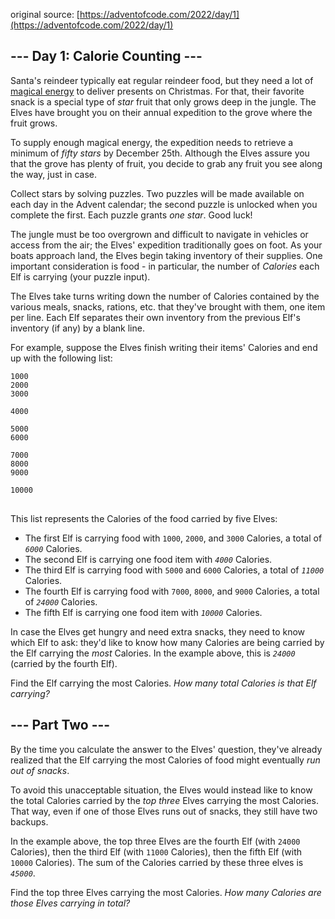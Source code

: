 original source: [https://adventofcode.com/2022/day/1](https://adventofcode.com/2022/day/1)
## --- Day 1: Calorie Counting ---
Santa's reindeer typically eat regular reindeer food, but they need a lot of [magical energy](/2018/day/25) to deliver presents on Christmas. For that, their favorite snack is a special type of <em>star</em> fruit that only grows deep in the jungle. The Elves have brought you on their annual expedition to the grove where the fruit grows.

To supply enough magical energy, the expedition needs to retrieve a minimum of <em>fifty stars</em> by December 25th. Although the Elves assure you that the grove has plenty of fruit, you decide to grab any fruit you see along the way, just in case.

Collect stars by solving puzzles.  Two puzzles will be made available on each day in the Advent calendar; the second puzzle is unlocked when you complete the first.  Each puzzle grants <em>one star</em>. Good luck!

The jungle must be too overgrown and difficult to navigate in vehicles or access from the air; the Elves' expedition traditionally goes on foot. As your boats approach land, the Elves begin taking inventory of their supplies. One important consideration is food - in particular, the number of <em>Calories</em> each Elf is carrying (your puzzle input).

The Elves take turns writing down the number of Calories contained by the various meals, snacks, rations, etc. that they've brought with them, one item per line. Each Elf separates their own inventory from the previous Elf's inventory (if any) by a blank line.

For example, suppose the Elves finish writing their items' Calories and end up with the following list:

<pre>
<code>1000
2000
3000

4000

5000
6000

7000
8000
9000

10000
</code>
</pre>

This list represents the Calories of the food carried by five Elves:


 - The first Elf is carrying food with <code>1000</code>, <code>2000</code>, and <code>3000</code> Calories, a total of <code><em>6000</em></code> Calories.
 - The second Elf is carrying one food item with <code><em>4000</em></code> Calories.
 - The third Elf is carrying food with <code>5000</code> and <code>6000</code> Calories, a total of <code><em>11000</em></code> Calories.
 - The fourth Elf is carrying food with <code>7000</code>, <code>8000</code>, and <code>9000</code> Calories, a total of <code><em>24000</em></code> Calories.
 - The fifth Elf is carrying one food item with <code><em>10000</em></code> Calories.

In case the Elves get hungry and need extra snacks, they need to know which Elf to ask: they'd like to know how many Calories are being carried by the Elf carrying the <em>most</em> Calories. In the example above, this is <em><code>24000</code></em> (carried by the fourth Elf).

Find the Elf carrying the most Calories. <em>How many total Calories is that Elf carrying?</em>


## --- Part Two ---
By the time you calculate the answer to the Elves' question, they've already realized that the Elf carrying the most Calories of food might eventually <em>run out of snacks</em>.

To avoid this unacceptable situation, the Elves would instead like to know the total Calories carried by the <em>top three</em> Elves carrying the most Calories. That way, even if one of those Elves runs out of snacks, they still have two backups.

In the example above, the top three Elves are the fourth Elf (with <code>24000</code> Calories), then the third Elf (with <code>11000</code> Calories), then the fifth Elf (with <code>10000</code> Calories). The sum of the Calories carried by these three elves is <code><em>45000</em></code>.

Find the top three Elves carrying the most Calories. <em>How many Calories are those Elves carrying in total?</em>

